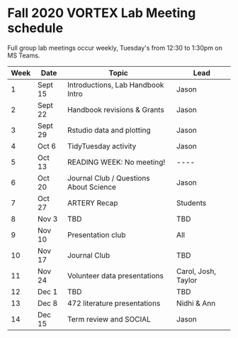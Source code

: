 # Fall 2020 VORTEX Lab Meeting schedule

Full group lab meetings occur weekly, Tuesday's from 12:30 to 1:30pm on MS Teams.

| Week | Date | Topic | Lead |
| ---- | ---- | ---- | ---- |
| 1 | Sept 15 | Introductions, Lab Handbook Intro | Jason |
| 2 | Sept 22 | Handbook revisions & Grants | Jason |
| 3 | Sept 29 | Rstudio data and plotting | Jason |
| 4 | Oct 6 | TidyTuesday activity | Jason |
| 5 | Oct 13 | READING WEEK: No meeting! | ---- |
| 6 | Oct 20 | Journal Club / Questions About Science | Jason |
| 7 | Oct 27 | ARTERY Recap | Students |
| 8 | Nov 3 | TBD | TBD |
| 9 | Nov 10 | Presentation club | All |
| 10 | Nov 17 | Journal Club | TBD |
| 11 | Nov 24 | Volunteer data presentations | Carol, Josh, Taylor |
| 12 | Dec 1 | TBD | TBD |
| 13 | Dec 8 | 472 literature presentations | Nidhi & Ann |
| 14 | Dec 15 | Term review and SOCIAL | Jason |
